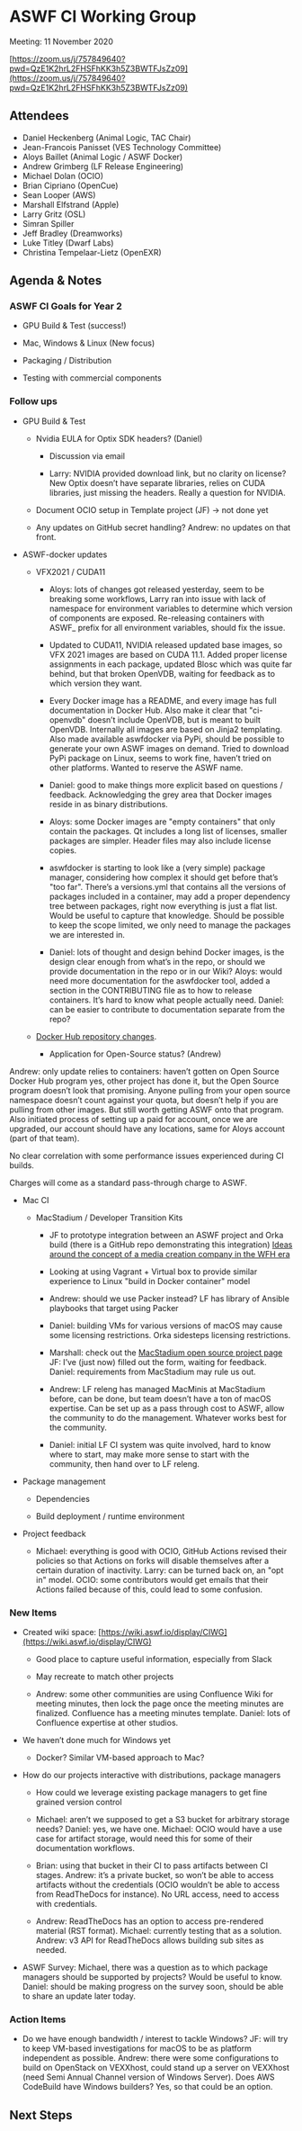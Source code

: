 # ASWF CI Working Group

Meeting:   11 November 2020

[https://zoom.us/j/757849640?pwd=QzE1K2hrL2FHSFhKK3h5Z3BWTFJsZz09](https://zoom.us/j/757849640?pwd=QzE1K2hrL2FHSFhKK3h5Z3BWTFJsZz09)

## Attendees

* Daniel Heckenberg (Animal Logic, TAC Chair)
* Jean-Francois Panisset (VES Technology Committee)
* Aloys Baillet (Animal Logic / ASWF Docker)
* Andrew Grimberg (LF Release Engineering)
* Michael Dolan (OCIO)
* Brian Cipriano (OpenCue)
* Sean Looper (AWS)
* Marshall Elfstrand (Apple)
* Larry Gritz (OSL)
* Simran Spiller
* Jeff Bradley (Dreamworks)
* Luke Titley (Dwarf Labs)
* Christina Tempelaar-Lietz (OpenEXR)

## Agenda & Notes

### ASWF CI Goals for Year 2

* GPU Build & Test (success!)

* Mac, Windows & Linux (New focus)

* Packaging / Distribution

* Testing with commercial components

### Follow ups

* GPU Build & Test

    * Nvidia EULA for Optix SDK headers? (Daniel)

        * Discussion via email

        * Larry: NVIDIA provided download link, but no clarity on license? New Optix doesn’t have separate libraries, relies on CUDA libraries, just missing the headers. Really a question for NVIDIA.

    * Document OCIO setup in Template project (JF) -> not done yet

    * Any updates on GitHub secret handling? Andrew: no updates on that front.

* ASWF-docker updates

    * VFX2021 / CUDA11

        * Aloys: lots of changes got released yesterday, seem to be breaking some workflows, Larry ran into issue with lack of namespace for environment variables to determine which version of components are exposed. Re-releasing containers with ASWF_ prefix for all environment variables, should fix the issue.

        * Updated to CUDA11, NVIDIA released updated base images, so VFX 2021 images are based on CUDA 11.1. Added proper license assignments in each package, updated Blosc which was quite far behind, but that broken OpenVDB, waiting for feedback as to which version they want.

        * Every Docker image has a README, and every image has full documentation in Docker Hub. Also make it clear that "ci-openvdb" doesn’t include OpenVDB, but is meant to built OpenVDB. Internally all images are based on Jinja2 templating. Also made available aswfdocker via PyPi, should be possible to generate your own ASWF images on demand. Tried to download PyPi package on Linux, seems to work fine, haven’t tried on other platforms. Wanted to reserve the ASWF name.

        * Daniel: good to make things more explicit based on questions / feedback. Acknowledging the grey area that Docker images reside in as binary distributions.

        * Aloys: some Docker images are "empty containers" that only contain the packages. Qt includes a long list of licenses, smaller packages are simpler. Header files may also include license copies.

        * aswfdocker is starting to look like a (very simple) package manager, considering how complex it should get before that’s "too far". There’s a versions.yml that contains all the versions of packages included in a container, may add a proper dependency tree between packages, right now everything is just a flat list. Would be useful to capture that knowledge. Should be possible to keep the scope limited, we only need to manage the packages we are interested in.

        * Daniel: lots of thought and design behind Docker images, is the design clear enough from what’s in the repo, or should we provide documentation in the repo or in our Wiki? Aloys: would need more documentation for the aswfdocker tool, added a section in the CONTRIBUTING file as to how to release containers. It’s hard to know what people actually need. Daniel: can be easier to contribute to documentation separate from the repo?

    * [Docker Hub repository changes](https://www.docker.com/pricing ).

        * Application for Open-Source status? (Andrew)

Andrew: only update relies to containers: haven’t gotten on Open Source Docker Hub program yes, other project has done it, but the Open Source program doesn’t look that promising. Anyone pulling from your open source namespace doesn’t count against your quota, but doesn’t help if you are pulling from other images. But still worth getting ASWF onto that program. Also initiated process of setting up a paid for account, once we are upgraded, our account should have any locations, same for Aloys account (part of that team).

No clear correlation with some performance issues experienced during CI builds.

Charges will come as a standard pass-through charge to ASWF.

* Mac CI

    * MacStadium / Developer Transition Kits

        * JF to prototype integration between an ASWF project and Orka build (there is a GitHub repo demonstrating this integration)
[Ideas around the concept of a media creation company in the WFH era](https://docs.google.com/document/d/1ZdeIprFKR4nR8tK4wImuobSbVRLwblNtTmwePj3OFvc/edit#)

        * Looking at using Vagrant + Virtual box to provide similar experience to Linux "build in Docker container" model

        * Andrew: should we use Packer instead? LF has library of Ansible playbooks that target using Packer

        * Daniel: building VMs for various versions of macOS may cause some licensing restrictions. Orka sidesteps licensing restrictions.

        * Marshall: check out the [MacStadium open source project page](https://www.macstadium.com/opensource)
JF: I’ve (just now) filled out the form, waiting for feedback. Daniel: requirements from MacStadium may rule us out.

        * Andrew: LF releng has managed MacMinis at MacStadium before, can be done, but team doesn’t have a ton of macOS expertise. Can be set up as a pass through cost to ASWF, allow the community to do the management. Whatever works best for the community.

        * Daniel: initial LF CI system was quite involved, hard to know where to start, may make more sense to start with the community, then hand over to LF releng.

* Package management

    * Dependencies

    * Build deployment / runtime environment

* Project feedback

    * Michael: everything is good with OCIO, GitHub Actions revised their policies so that Actions on forks will disable themselves after a certain duration of inactivity. Larry: can be turned back on, an "opt in" model. OCIO: some contributors would get emails that their Actions failed because of this, could lead to some confusion.

### New Items

* Created wiki space: [https://wiki.aswf.io/display/CIWG](https://wiki.aswf.io/display/CIWG)

    * Good place to capture useful information, especially from Slack

    * May recreate to match other projects

    * Andrew: some other communities are using Confluence Wiki for meeting minutes, then lock the page once the meeting minutes are finalized. Confluence has a meeting minutes template. Daniel: lots of Confluence expertise at other studios.

* We haven’t done much for Windows yet

    * Docker? Similar VM-based approach to Mac?

* How do our projects interactive with distributions, package managers

    * How could we leverage existing package managers to get fine grained version control

    * Michael: aren’t we supposed to get a S3 bucket for arbitrary storage needs? Daniel: yes, we have one. Michael: OCIO would have a use case for artifact storage, would need this for some of their documentation workflows.

    * Brian: using that bucket in their CI to pass artifacts between CI stages. Andrew: it’s a private bucket, so won’t be able to access artifacts without the credentials (OCIO wouldn’t be able to access from ReadTheDocs for instance). No URL access, need to access with credentials.

    * Andrew: ReadTheDocs has an option to access pre-rendered material (RST format). Michael: currently testing that as a solution. Andrew: v3 API for ReadTheDocs allows building sub sites as needed.

* ASWF Survey: Michael, there was a question as to which package managers should be supported by projects? Would be useful to know. Daniel: should be making progress on the survey soon, should be able to share an update later today.

### Action Items

* Do we have enough bandwidth / interest to tackle Windows? JF: will try to keep VM-based investigations for macOS to be as platform independent as possible. Andrew: there were some configurations to build on OpenStack on VEXXhost, could stand up a server on VEXXhost (need Semi Annual Channel version of Windows Server). Does AWS CodeBuild have Windows builders? Yes, so that could be an option.

## Next Steps
